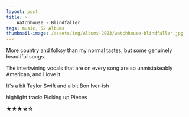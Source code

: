 ```yaml
---
layout: post 
title: >
    Watchhouse - Blindfaller
tags: music, 52 Albums
thumbnail-image: /assets/img/Albums-2023/watchhouse-blindfaller.jpg
---
```


More country and folksy than my normal tastes, but some genuinely beautiful songs.

The intertwining vocals that are on every song are so unmistakeably American, and I love it.

It's a bit Taylor Swift and a bit Bon Iver-ish

highlight track: Picking up Pieces

★★★☆☆
